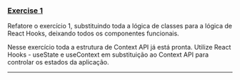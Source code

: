 ### [Exercise 1](./src/)

Refatore o exercício 1, substituindo toda a lógica de classes para a lógica de React Hooks, deixando todos os componentes funcionais.

Nesse exercício toda a estrutura de Context API já está pronta. Utilize React Hooks - useState e useContext em substituição ao Context API para controlar os estados da aplicação.

---